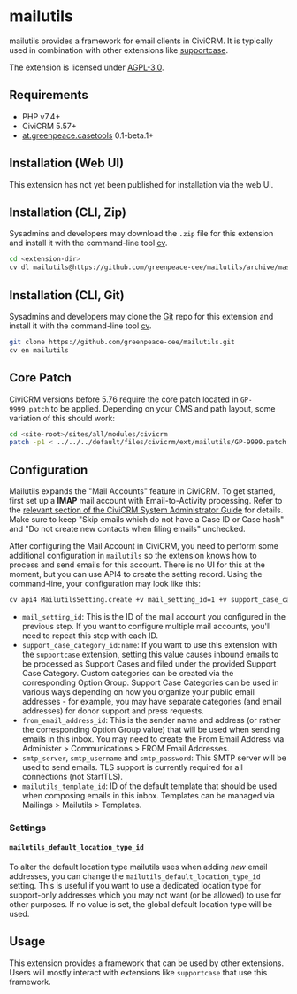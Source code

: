 # mailutils

mailutils provides a framework for email clients in CiviCRM. It is typically
used in combination with other extensions like [supportcase](https://github.com/greenpeace-cee/supportcase).

The extension is licensed under [AGPL-3.0](LICENSE.txt).

## Requirements

* PHP v7.4+
* CiviCRM 5.57+
* [at.greenpeace.casetools](https://github.com/greenpeace-cee/at.greenpeace.casetools) 0.1-beta.1+

## Installation (Web UI)

This extension has not yet been published for installation via the web UI.

## Installation (CLI, Zip)

Sysadmins and developers may download the `.zip` file for this extension and
install it with the command-line tool [cv](https://github.com/civicrm/cv).

```bash
cd <extension-dir>
cv dl mailutils@https://github.com/greenpeace-cee/mailutils/archive/master.zip
```

## Installation (CLI, Git)

Sysadmins and developers may clone the [Git](https://en.wikipedia.org/wiki/Git) repo for this extension and
install it with the command-line tool [cv](https://github.com/civicrm/cv).

```bash
git clone https://github.com/greenpeace-cee/mailutils.git
cv en mailutils
```

## Core Patch

CiviCRM versions before 5.76 require the core patch located in `GP-9999.patch`
to be applied. Depending on your CMS and path layout, some variation of this
should work:

```bash
cd <site-root>/sites/all/modules/civicrm
patch -p1 < ../../../default/files/civicrm/ext/mailutils/GP-9999.patch
```

## Configuration

Mailutils expands the "Mail Accounts" feature in CiviCRM. To get started, first
set up a **IMAP** mail account with Email-to-Activity processing. Refer
to the [relevant section of the CiviCRM System Administrator Guide](https://docs.civicrm.org/sysadmin/en/latest/setup/civimail/inbound/#autofiling-email-activities-via-emailprocessor)
for details. Make sure to keep "Skip emails which do not have a Case ID or Case hash"
and "Do not create new contacts when filing emails" unchecked.

After configuring the Mail Account in CiviCRM, you need to perform some additional
configuration in `mailutils` so the extension knows how to process and send
emails for this account. There is no UI for this at the moment, but you can
use API4 to create the setting record. Using the command-line, your configuration
may look like this:

```bash
cv api4 MailutilsSetting.create +v mail_setting_id=1 +v support_case_category_id:name=without_category +v from_email_address_id=1 +v smtp_server=example.com +v smtp_port=587 +v smtp_username=user@example.com +v smtp_password=secret
```

* `mail_setting_id`: This is the ID of the mail account you configured in the previous step.
  If you want to configure multiple mail accounts, you'll need to repeat this step with each ID.
* `support_case_category_id:name`: If you want to use this extension with the `supportcase`
  extension, setting this value causes inbound emails to be processed as Support Cases and filed
  under the provided Support Case Category. Custom categories can be created via the corresponding
  Option Group. Support Case Categories can be used in various ways depending on how you organize
  your public email addresses - for example, you may have separate categories (and email addresses)
  for donor support and press requests.
* `from_email_address_id`: This is the sender name and address (or rather the corresponding Option Group value)
  that will be used when sending emails in this inbox. You may need to create the From Email Address via
  Administer > Communications > FROM Email Addresses.
* `smtp_server`, `smtp_username` and `smtp_password`: This SMTP server will be used to send emails.
  TLS support is currently required for all connections (not StartTLS).
* `mailutils_template_id`: ID of the default template that should be used when composing emails
  in this inbox. Templates can be managed via Mailings > Mailutils > Templates.

### Settings

#### `mailutils_default_location_type_id`

To alter the default location type mailutils uses when adding *new* email
addresses, you can change the `mailutils_default_location_type_id` setting.
This is useful if you want to use a dedicated location type for support-only
addresses which you may not want (or be allowed) to use for other purposes.
If no value is set, the global default location type will be used.

## Usage

This extension provides a framework that can be used by other extensions. Users
will mostly interact with extensions like `supportcase` that use this framework.
